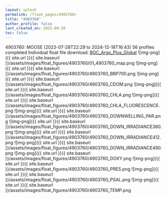 ```yaml
---
layout: splash
permalink: /float_pages/4903760/
title: "4903760"
author_profile: false
last_created_on: 2025-09-26
toc: false
---
```

 
4903760: MOOSE (2023-07-28T22:29 to 2024-12-18T16:43)
56 profiles completed
Individual float file download: [BGC_Argo_Plus_Global](https://ftp.soest.hawaii.edu/bgc_argo_plus/Individual_Floats/outliers_removed/4903760_Sprof_processed.nc)
![img-png]({{ site.url }}{{ site.baseurl }}/assets/images/float_figures/4903760/01_4903760_map.png
![img-png]({{ site.url }}{{ site.baseurl }}/assets/images/float_figures/4903760/4903760_BBP700.png
![img-png]({{ site.url }}{{ site.baseurl }}/assets/images/float_figures/4903760/4903760_CDOM.png
![img-png]({{ site.url }}{{ site.baseurl }}/assets/images/float_figures/4903760/4903760_CHLA.png
![img-png]({{ site.url }}{{ site.baseurl }}/assets/images/float_figures/4903760/4903760_CHLA_FLUORESCENCE.png
![img-png]({{ site.url }}{{ site.baseurl }}/assets/images/float_figures/4903760/4903760_DOWNWELLING_PAR.png
![img-png]({{ site.url }}{{ site.baseurl }}/assets/images/float_figures/4903760/4903760_DOWN_IRRADIANCE380.png
![img-png]({{ site.url }}{{ site.baseurl }}/assets/images/float_figures/4903760/4903760_DOWN_IRRADIANCE412.png
![img-png]({{ site.url }}{{ site.baseurl }}/assets/images/float_figures/4903760/4903760_DOWN_IRRADIANCE490.png
![img-png]({{ site.url }}{{ site.baseurl }}/assets/images/float_figures/4903760/4903760_DOXY.png
![img-png]({{ site.url }}{{ site.baseurl }}/assets/images/float_figures/4903760/4903760_PRES.png
![img-png]({{ site.url }}{{ site.baseurl }}/assets/images/float_figures/4903760/4903760_PSAL.png
![img-png]({{ site.url }}{{ site.baseurl }}/assets/images/float_figures/4903760/4903760_TEMP.png
